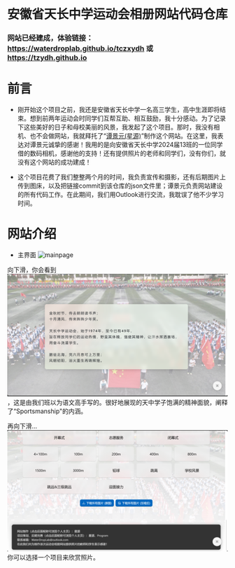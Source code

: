 # 安徽省天长中学运动会相册网站代码仓库
### 网站已经建成，体验链接：https://waterdroplab.github.io/tczxydh 或 https://tzydh.github.io

# 前言

- 刚开始这个项目之前，我还是安徽省天长中学一名高三学生，高中生涯即将结束。想到前两年运动会时同学们互帮互助、相互鼓励，我十分感动。为了记录下这些美好的日子和母校美丽的风景，我发起了这个项目。那时，我没有相机、也不会做网站，我就拜托了“[谭景元(星源)](https://github.com/tjy-gitnub)”制作这个网站。在这里，我表达对谭景元诚挚的感谢！我用的是向安徽省天长中学2024届13班的一位同学借的数码相机，感谢他的支持！还有提供照片的老师和同学们，没有你们，就没有这个网站的成功建成！

- 这个项目花费了我们整整两个月的时间，我负责宣传和摄影，还有后期图片上传到图床，以及把链接commit到该仓库的json文件里；谭景元负责网站建设的所有代码工作。在此期间，我们用Outlook进行交流，我耽误了他不少学习时间。

# 网站介绍

- 主界面
![mainpage](Readme/mainpage.png)

向下滑，你会看到
![alt text](maintext.png)，这是由我们班以为语文高手写的。很好地展现的天中学子饱满的精神面貌，阐释了“Sportsmanship"的内涵。

再向下滑...
![alt text](mainchioce.png)
你可以选择一个项目来欣赏照片。

